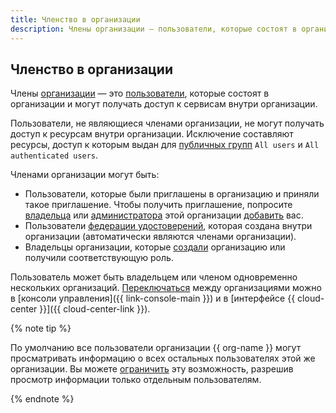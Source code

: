 ```yaml
---
title: Членство в организации
description: Члены организации — пользователи, которые состоят в организации и могут получать доступ к сервисам внутри организации.
---
```


## Членство в организации

Члены [организации](organization.md) — это [пользователи](../../overview/roles-and-resources.md#users), которые состоят в организации и могут получать доступ к сервисам внутри организации.

Пользователи, не являющиеся членами организации, не могут получать доступ к ресурсам внутри организации. Исключение составляют ресурсы, доступ к которым выдан для [публичных групп](../../iam/concepts/access-control/public-group.md) `All users` и `All authenticated users`.

Членами организации могут быть:

* Пользователи, которые были приглашены в организацию и приняли такое приглашение. Чтобы получить приглашение, попросите [владельца](../security/index.md#organization-manager-organizations-owner) или [администратора](../security/index.md#organization-manager-admin) этой организации [добавить](../operations/add-account.md) вас.
* Пользователи [федерации удостоверений](./add-federation.md), которая создана внутри организации (автоматически являются членами организации).
* Владельцы организации, которые [создали](../operations/manage-organizations.md#create-additional-org) организацию или получили соответствующую роль.

Пользователь может быть владельцем или членом одновременно нескольких организаций. [Переключаться](../operations/manage-organizations.md#switch-to-another-org) между организациями можно в [консоли управления]({{ link-console-main }}) и в [интерфейсе {{ cloud-center }}]({{ cloud-center-link }}).

{% note tip %}

По умолчанию все пользователи организации {{ org-name }} могут просматривать информацию о всех остальных пользователях этой же организации. Вы можете [ограничить](../operations/hide-user-info.md) эту возможность, разрешив просмотр информации только отдельным пользователям.

{% endnote %}
